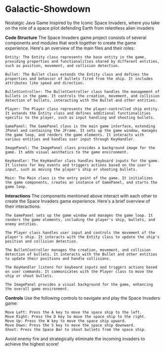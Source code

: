 # Galactic-Showdown
Nostalgic Java Game Inspired by the Iconic Space Invaders, where you take on the role of a space pilot defending Earth from relentless alien invaders

**Code Structure**
The Space Invaders game project consists of several components and modules that work together to create the game experience. Here's an overview of the main files and their roles:

    Entity: The Entity class represents the base entity in the game, providing properties and functionalities shared by different entities, such as position, movement, and collision detection.

    Bullet: The Bullet class extends the Entity class and defines the properties and behavior of bullets fired from the ship. It includes attributes like speed and direction.

    BulletController: The BulletController class handles the management of bullets in the game. It controls the creation, movement, and collision detection of bullets, interacting with the Bullet and other entities.

    Player: The Player class represents the player-controlled ship entity. It extends the Entity class and defines additional functionalities specific to the player, such as input handling and shooting bullets.

    GamePanel: The GamePanel class is the main game interface, extending JPanel and containing the JFrame. It sets up the game window, manages the game loop, and renders the game elements. It interacts with various entities and handles user input through KeyHandler.

    ImagePanel: The ImagePanel class provides a background image for the game. It adds visual aesthetics to the game environment.

    KeyHandler: The KeyHandler class handles keyboard inputs for the game. It listens for key events and triggers actions based on the user's input, such as moving the player's ship or shooting bullets.

    Main: The Main class is the entry point of the game. It initializes the game components, creates an instance of GamePanel, and starts the game loop.

**Interactions**
The components mentioned above interact with each other to create the Space Invaders game experience. Here's a brief overview of their interactions:

    The GamePanel sets up the game window and manages the game loop. It renders the game elements, including the player's ship, bullets, and enemy entities.
    
    The Player class handles user input and controls the movement of the player's ship. It interacts with the Entity class to update the ship's position and collision detection.
    
    The BulletController manages the creation, movement, and collision detection of bullets. It interacts with the Bullet and other entities to update their positions and handle collisions.
    
    The KeyHandler listens for keyboard inputs and triggers actions based on user commands. It communicates with the Player class to move the ship or shoot bullets.
    
    The ImagePanel provides a visual background for the game, enhancing the overall game environment.

**Controls**
Use the following controls to navigate and play the Space Invaders game:

    Move Left: Press the A key to move the space ship to the left.
    Move Right: Press the D key to move the space ship to the right.
    Move Up: Press the W key to move the space ship upward.
    Move Down: Press the S key to move the space ship downward.
    Shoot: Press the Space Bar to shoot bullets from the space ship.

Avoid enemy fire and strategically eliminate the incoming invaders to achieve the highest score!
